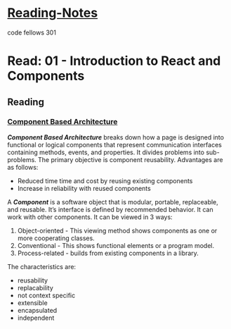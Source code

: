 # [Reading-Notes](https://alsosteve.github.io/reading-notes/)
code fellows 301

# Read: 01 - Introduction to React and Components

## Reading

### [Component Based Architecture](https://www.tutorialspoint.com/software_architecture_design/component_based_architecture.htm)
**_Component Based Architecture_** breaks down how a page is designed into functional or logical components that represent communication interfaces containing methods, events, and properties. It divides problems into sub-problems. The primary objective is component reusability. 
Advantages are as follows:
* Reduced time time and cost by reusing existing components
* Increase in reliability with reused components

A **_Component_** is a software object that is modular, portable, replaceable, and reusable. It’s interface is defined by recommended behavior. It can work with other components.
It can be viewed in 3 ways:
1. Object-oriented - This viewing method shows components as one or more cooperating classes. 
2. Conventional - This shows functional elements or a program model.
3. Process-related -  builds from existing components in a library.

The characteristics are:
* reusability
* replacability
* not context specific
* extensible
* encapsulated
* independent

